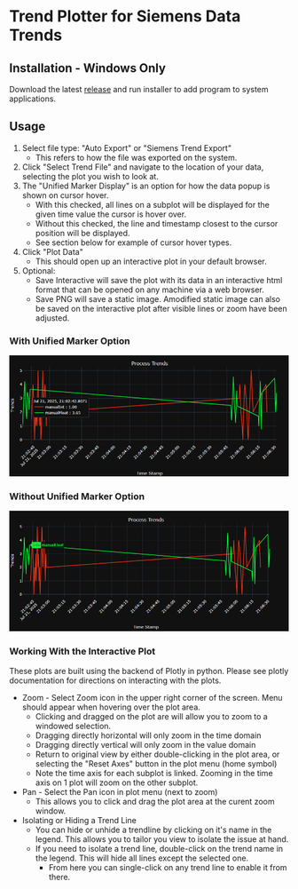 # Trend Plotter for Siemens Data Trends
## Installation - Windows Only
Download the latest [release](https://github.com/I-Haehnlein/trendLoader/releases) and run installer to add program to system applications.

## Usage
1. Select file type: "Auto Export" or "Siemens Trend Export"
    - This refers to how the file was exported on the system.
2. Click "Select Trend File" and navigate to the location of your data, selecting the plot you wish to look at.
3. The "Unified Marker Display" is an option for how the data popup is shown on cursor hover.
    - With this checked, all lines on a subplot will be displayed for the given time value the cursor is hover over.
    - Without this checked, the line and timestamp closest to the cursor position will be displayed.
    - See section below for example of cursor hover types.
4. Click "Plot Data"
    - This should open up an interactive plot in your default browser.
5. Optional:
    - Save Interactive will save the plot with its data in an interactive html format that can be opened on any machine via a web browser.
    - Save PNG will save a static image. Amodified static image can also be saved on the interactive plot after visible lines or zoom have been adjusted.

### With Unified Marker Option
![Unified Marker Example](images/withUnified.png)

### Without Unified Marker Option
![Without Unified Marker Example](images/withoutUnified.png)

### Working With the Interactive Plot
These plots are built using the backend of Plotly in python. Please see plotly documentation for directions on interacting with the plots.

- Zoom - Select Zoom icon in the upper right corner of the screen. Menu should appear when hovering over the plot area.
    - Clicking and dragged on the plot are will allow you to zoom to a windowed selection.
    - Dragging directly horizontal will only zoom in the time domain
    - Dragging directly vertical will only zoom in the value domain
    - Return to original view by either double-clicking in the plot area, or selecting the "Reset Axes" button in the plot menu (home symbol)
    - Note the time axis for each subplot is linked. Zooming in the time axis on 1 plot will zoom on the other subplot.
- Pan - Select the Pan icon in plot menu (next to zoom)
    - This allows you to click and drag the plot area at the curent zoom window.
- Isolating or Hiding a Trend Line
    - You can hide or unhide a trendline by clicking on it's name in the legend. This allows you to tailor you view to isolate the issue at hand.
    - If you need to isolate a trend line, double-click on the trend name in the legend. This will hide all lines except the selected one.
        - From here you can single-click on any trend line to enable it from there.